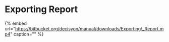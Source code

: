 # Exporting Report

{% embed url="https://bitbucket.org/decisyon/manual/downloads/Exporting\_Report.mp4" caption="" %}

